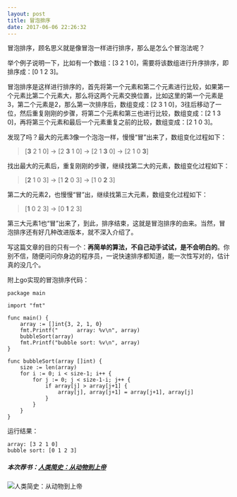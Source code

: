 ```yaml
---
layout: post
title: 冒泡排序
date: 2017-06-06 22:26:32
---
```


冒泡排序，顾名思义就是像冒泡一样进行排序，那么是怎么个冒泡法呢？

举个例子说明一下，比如有一个数组：[3 2 1 0]，需要将该数组进行升序排序，即排序成：[0 1 2 3]。

冒泡排序是这样进行排序的，首先将第一个元素和第二个元素进行比较，如果第一个元素比第二个元素大，那么将这两个元素交换位置，比如这里的第一个元素是3，第二个元素是2，那么第一次排序后，数组变成：[2 3 1 0]，3往后移动了一位，然后重复刚刚的步骤，将第二个元素和第三也进行比较，数组变成：[2 1 3 0]，再将第三个元素和最后一个元素重复之前的比较，数组变成：[2 1 0 3]。

发现了吗？最大的元素3像一个泡泡一样，慢慢“冒”出来了，数组变化过程如下：

> [**3** 2 1 0] -> [2 **3** 1 0] -> [2 1 **3** 0] -> [2 1 0 **3**]

找出最大的元素后，重复刚刚的步骤，继续找第二大的元素，数组变化过程如下：

> [**2** 1 0 3] -> [1 **2** 0 3] -> [1 0 **2** 3]

第二大的元素2，也慢慢“冒”出，继续找第三大元素，数组变化过程如下：

> [**1** 0 2 3] -> [0 **1** 2 3]

第三大元素1也“冒”出来了，到此，排序结束，这就是冒泡排序的由来。当然，冒泡排序还有好几种改进版本，就不深入介绍了。

写这篇文章的目的只有一个：**再简单的算法，不自己动手试试，是不会明白的**。你别不信，随便问问你身边的程序员，一说快速排序都知道，能一次性写对的，估计真的没几个。

附上go实现的冒泡排序代码：

```
package main

import "fmt"

func main() {
    array := []int{3, 2, 1, 0}
    fmt.Printf("      array: %v\n", array)
    bubbleSort(array)
    fmt.Printf("bubble sort: %v\n", array)
}

func bubbleSort(array []int) {
    size := len(array)
    for i := 0; i < size-1; i++ {
        for j := 0; j < size-1-i; j++ {
            if array[j] > array[j+1] {
                array[j], array[j+1] = array[j+1], array[j]
            }
        }
    }
}
```

运行结果：

```
array: [3 2 1 0]
bubble sort: [0 1 2 3]
```

##### 本次荐书：[人类简史：从动物到上帝](http://item.jd.com/11549140.html)

![人类简史：从动物到上帝](http://img10.360buyimg.com/n1/jfs/t5674/65/2075427697/106269/649a4ea2/592bf160N04f05f25.jpg)

